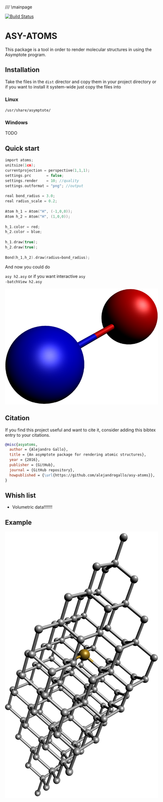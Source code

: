 /// \mainpage

[![Build Status](https://travis-ci.org/alejandrogallo/asy-atoms.svg?branch=master)](https://travis-ci.org/alejandrogallo/asy-atoms)

# ASY-ATOMS #


This package is a tool in order to render
molecular structures in using the Asymptote program.



## Installation ##

Take the files in the <code>dist</code> director and copy them in
your project directory or if you want to install it system-wide
just copy the files into

### Linux ###
<code>/usr/share/asymptote/</code>

### Windows ###

TODO




## Quick start ##

~~~c
import atoms;
unitsize(1cm);
currentprojection = perspective(1,1,1);
settings.prc       = false;
settings.render    = 10; //quality
settings.outformat = "png"; //output 

real bond_radius = 3.0;
real radius_scale = 0.2;

Atom h_1 = Atom("H", (-1,0,0));
Atom h_2 = Atom("H", (1,0,0));

h_1.color = red;
h_2.color = blue;

h_1.draw(true);
h_2.draw(true);

Bond(h_1,h_2).draw(radius=bond_radius);
~~~

And now you could do

<code>asy h2.asy</code> or if you want interactive
<code>asy -batchView h2.asy</code>

![H2](images/h2.png)


## Citation ##

If you find this project useful and want to cite it,
consider adding this bibtex entry to your citations.

~~~bibtex
@misc{asyatoms,
  author = {Alejandro Gallo},
  title = {An asymptote package for rendering atomic structures},
  year = {2016},
  publisher = {GitHub},
  journal = {GitHub repository},
  howpublished = {\url{https://github.com/alejandrogallo/asy-atoms}},
}
~~~


## Whish list ##

  * Volumetric data!!!!!!!

## Example ##

![SiV defect in diamond](images/siv.png)
